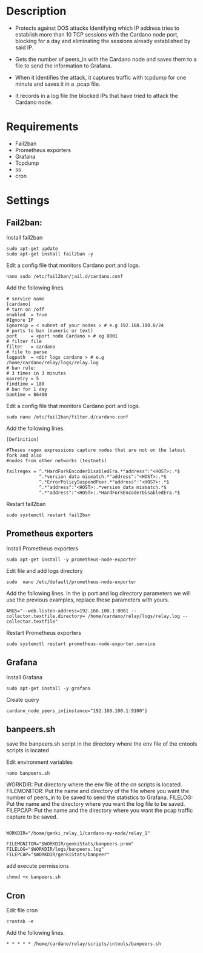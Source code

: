 # Description

- Protects against DOS attacks Identifying which IP address tries to establish more than 10 TCP sessions with the Cardano node port, blocking for a day and eliminating the sessions already established by said IP.

- Gets the number of peers_in with the Cardano node and saves them to a file to send the information to Grafana.

- When it identifies the attack, it captures traffic with tcpdump for one minute and saves it in a .pcap file.

- It records in a log file the blocked IPs that have tried to attack the Cardano node.

# Requirements

- Fail2ban
- Prometheus exporters
- Grafana
- Tcpdump
- ss
- cron

# Settings
## Fail2ban:

Install fail2ban


```
sudo apt-get update
sudo apt-get install fail2ban -y
```

Edit a config file that monitors Cardano port and logs.

```
nano sudo /etc/fail2ban/jail.d/cardano.conf
```

Add the following lines.

```
# service name
[cardano]
# turn on /off
enabled  = true
#Ignore IP
ignoreip = < subnet of your nodes > # e.g 192.168.100.0/24 
# ports to ban (numeric or text)
port     = <port node Cardano > # eg 8001
# filter file
filter   = cardano
# file to parse
logpath  = <dir logs cardano > # e.g /home/cardano/relay/logs/relay.log
# ban rule:
# 3 times in 3 minutes
maxretry = 5
findtime = 180
# ban for 1 day
bantime = 86400
```

Edit a config file that monitors Cardano port and logs.

```
sudo nano /etc/fail2ban/filter.d/cardano.conf
```

Add the following lines.

```
[Definition]

#Theses regex expressions capture nodes that are not on the latest fork and also
#nodes from other networks (testnets)

failregex = ^.*HardForkEncoderDisabledEra.*"address":"<HOST>:.*$
            ^.*version data mismatch.*"address":"<HOST>:.*$
            ^.*ErrorPolicySuspendPeer.*"address":"<HOST>:.*$
            ^.*"address":"<HOST>:.*version data mismatch.*$
            ^.*"address":"<HOST>:.*HardForkEncoderDisabledEra.*$
```

Restart fail2ban

```
sudo systemctl restart fail2ban
```

## Prometheus exporters

Install Prometheus exporters

```
sudo apt-get install -y prometheus-node-exporter
```

Edit file and add logs directory

```
sudo  nano /etc/default/prometheus-node-exporter
```

Add the following lines. In the ip port and log directory parameters we will use the previous examples, replace these parameters with yours.

```
ARGS="--web.listen-address=192.168.100.1:8001 --collector.textfile.directory= /home/cardano/relay/logs/relay.log --collector.textfile"
```

Restart Prometheus exporters

```
sudo systemctl restart prometheus-node-exporter.service 
```

## Grafana

Install Grafana

```
sudo apt-get install -y grafana
```

Create query

```
cardano_node_peers_in{instance="192.168.100.1:9100"}
```

## banpeers.sh

save the banpeers.sh script in the directory where the env file of the cntools scripts is located

Edit environment variables

```
nano banpeers.sh
```
WORKDIR: Put directory where the env file of the cn scripts is located.
FILEMONITOR: Put the name and directory of the file where you want the number of peers_in to be saved to send the statistics to Grafana.
FILELOG: Put the name and the directory where you want the log file to be saved.
FILEPCAP: Put the name and the directory where you want the pcap traffic capture to be saved.

```

WORKDIR="/home/genki_relay_1/cardano-my-node/relay_1"

FILEMONITOR="$WORKDIR/genkiStats/banpeers.prom"
FILELOG="$WORKDIR/logs/banpeers.log"
FILEPCAP="$WORKDIR/genkiStats/banpeer"
```

add execute permissions

```
chmod +x banpeers.sh
```

## Cron

Edit file cron

```
crontab -e
```

Add the following lines.

```
* * * * * /home/cardano/relay/scripts/cntools/banpeers.sh
```
